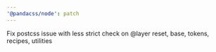 ```yaml
---
'@pandacss/node': patch
---
```


Fix postcss issue with less strict check on @layer reset, base, tokens, recipes, utilities
